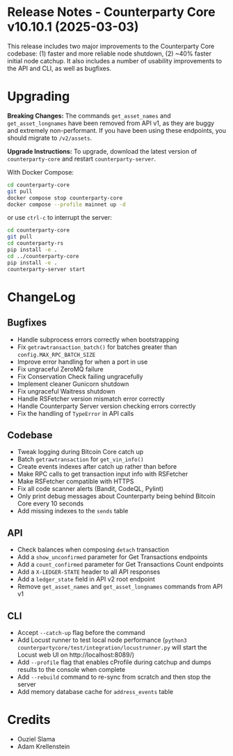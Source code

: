# Release Notes - Counterparty Core v10.10.1 (2025-03-03)

This release includes two major improvements to the Counterparty Core codebase: (1) faster and more reliable node shutdown, (2) ~40% faster initial node catchup. It also includes a number of usability improvements to the API and CLI, as well as bugfixes.

# Upgrading

**Breaking Changes:**
The commands `get_asset_names` and `get_asset_longnames` have been removed from API v1, as they are buggy and extremely non-performant. If you have been using these endpoints, you should migrate to `/v2/assets`.

**Upgrade Instructions:**
To upgrade, download the latest version of `counterparty-core` and restart `counterparty-server`.

With Docker Compose:

```bash
cd counterparty-core
git pull
docker compose stop counterparty-core
docker compose --profile mainnet up -d
```

or use `ctrl-c` to interrupt the server:

```bash
cd counterparty-core
git pull
cd counterparty-rs
pip install -e .
cd ../counterparty-core
pip install -e .
counterparty-server start
```

# ChangeLog

## Bugfixes

- Handle subprocess errors correctly when bootstrapping
- Fix `getrawtransaction_batch()` for batches greater than `config.MAX_RPC_BATCH_SIZE`
- Improve error handling for when a port in use
- Fix ungraceful ZeroMQ failure
- Fix Conservation Check failing ungracefully
- Implement cleaner Gunicorn shutdown
- Fix ungraceful Waitress shutdown
- Handle RSFetcher version mismatch error correctly
- Handle Counterparty Server version checking errors correctly
- Fix the handling of `TypeError` in API calls

## Codebase

- Tweak logging during Bitcoin Core catch up
- Batch `getrawtransaction` for `get_vin_info()`
- Create events indexes after catch up rather than before
- Make RPC calls to get transaction input info with RSFetcher
- Make RSFetcher compatible with HTTPS
- Fix all code scanner alerts (Bandit, CodeQL, Pylint)
- Only print debug messages about Counterparty being behind Bitcoin Core every 10 seconds
- Add missing indexes to the `sends` table

## API

- Check balances when composing `detach` transaction
- Add a `show_unconfirmed` parameter for Get Transactions endpoints
- Add a `count_confirmed` parameter for Get Transactions Count endpoints
- Add a `X-LEDGER-STATE` header to all API responses
- Add a `ledger_state` field in API v2 root endpoint
- Remove `get_asset_names` and `get_asset_longnames` commands from API v1

## CLI

- Accept `--catch-up` flag before the command
- Add Locust runner to test local node performance (`python3 counterpartycore/test/integration/locustrunner.py` will start the Locust web UI on http://localhost:8089/)
- Add `--profile` flag that enables cProfile during catchup and dumps results to the console when complete
- Add `--rebuild` command to re-sync from scratch and then stop the server
- Add memory database cache for `address_events` table

# Credits

- Ouziel Slama
- Adam Krellenstein
